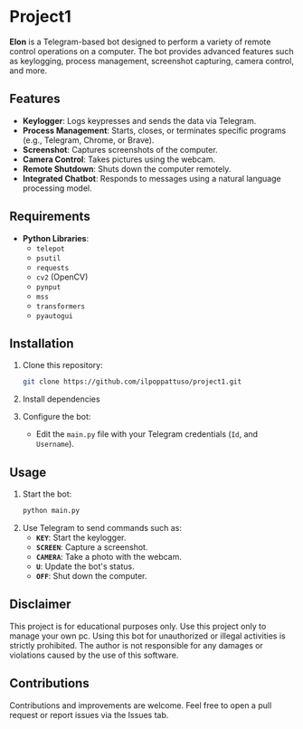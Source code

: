 # Project1

**Elon** is a Telegram-based bot designed to perform a variety of remote control operations on a computer. The bot provides advanced features such as keylogging, process management, screenshot capturing, camera control, and more.

## Features

- **Keylogger**: Logs keypresses and sends the data via Telegram.
- **Process Management**: Starts, closes, or terminates specific programs (e.g., Telegram, Chrome, or Brave).
- **Screenshot**: Captures screenshots of the computer.
- **Camera Control**: Takes pictures using the webcam.
- **Remote Shutdown**: Shuts down the computer remotely.
- **Integrated Chatbot**: Responds to messages using a natural language processing model.

## Requirements

- **Python Libraries**:
  - `telepot`
  - `psutil`
  - `requests`
  - `cv2` (OpenCV)
  - `pynput`
  - `mss`
  - `transformers`
  - `pyautogui`

## Installation

1. Clone this repository:
   ```bash
   git clone https://github.com/ilpoppattuso/project1.git
   ```
2. Install dependencies

3. Configure the bot:
   - Edit the `main.py` file with your Telegram credentials (`Id`, and `Username`).

## Usage

1. Start the bot:
   ```bash
   python main.py
   ```
2. Use Telegram to send commands such as:
   - **`KEY`**: Start the keylogger.
   - **`SCREEN`**: Capture a screenshot.
   - **`CAMERA`**: Take a photo with the webcam.
   - **`U`**: Update the bot's status.
   - **`OFF`**: Shut down the computer.

## Disclaimer

This project is for educational purposes only. Use this project only to manage your own pc. Using this bot for unauthorized or illegal activities is strictly prohibited. The author is not responsible for any damages or violations caused by the use of this software.

## Contributions

Contributions and improvements are welcome. Feel free to open a pull request or report issues via the Issues tab.
